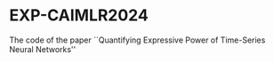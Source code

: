 # EXP-CAIMLR2024
The code of the paper ``Quantifying Expressive Power of Time-Series Neural Networks''
